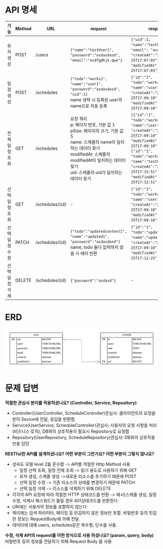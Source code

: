 API 명세
==================================
| 기능       | Method | URL             | request                                                                                                                                                             | response                                                                                                                                                                                                                                                          | 상태코드       |
|----------|--------|-----------------|---------------------------------------------------------------------------------------------------------------------------------------------------------------------|-------------------------------------------------------------------------------------------------------------------------------------------------------------------------------------------------------------------------------------------------------------------|------------|
| 유저 생성    | POST   | /users          | `{"name":"testUser1", "password":"asdasdasd", "email":"asdfg@hjk.qwe"}`                                                                                             | `{"uid":1, "name":"testUser1", "email": "asdfg@hjk.qwe", "createAt":"2025-05-25T17:07:03", "modifiedAt":"2025-05-25T17:07:03"}`                                                                                                                                   | 201: 정상 생성 |
| 일정 생성    | POST   | /schedules      | `{"todo":"works1", "name":"user1", "password":"asdasdasd", "uid":1}` <br/>name 생략 시 등록된 user의 name으로 자동 등록                                                          | `{"id":"1", "todo":"works1", "name":"user1", "createAt":"2025-05-25T17:09:10", "modifiedAt":""2025-05-25T17:09:10", "uid": 1}`                                                                                                                                    | 201: 정상 생성 |
| 전체 일정 조회 | GET    | /schedules      | 요청 쿼리<br/>p: 페이지 번호, 기본 값 1<br/>pSize: 페이지의 크기, 기본 값 5<br/>name: 스케줄의 name이 일치하는 데이터 찾기<br/>modifiedAt: 스케줄의 modifiedAt이 일치하는 데이터 찾기<br/>uid: 스케줄의 uid가 일치하는 데이터 찾기 | `[{"id":"1", "todo":"works1", "name":"user1", "createAt":"2025-05-25T17:09:10", "modifiedAt":""2025-05-25T17:09:10", "uid": 1}, {"id":"1", "todo":"works2", "name":"testUser2", "createAt":"2025-05-25T17:32:51", "modifiedAt":"2025-05-25T17:32:51", "uid": 2}]` | 200: 정상 조회 |
| 선택 일정 조회 | GET    | /schedules/{id} | -                                                                                                                                                                   | `{"id":"1", "todo":"works1", "name":"user1", "createAt":"2025-05-25T17:09:10", "modifiedAt":"2025-05-25T17:09:10", "uid": 1}`                                                                                                                                     | 200: 정상 조회 |
| 선택 일정 수정 | PATCH  | /schedules/{id} | `{"todo":"updatedcontent1", "name":"updated1", "password":"asdasdasd"}`   <br/>name, todo 둘다 입력하지 않을 시 에러 반환                                                        | `{"id":"1", "todo":"updatedcontent1", "name":"updated1", "createAt":"2025-05-25T17:09:10", "modifiedAt":"2025-05-25T17:12:25", "uid": 1}`                                                                                                                         | 200: 정상 변경 |
| 선택 일정 삭제 | DELETE | /schedules/{id} | `{"password":"asdasd"}`                                                                                                                                             | -                                                                                                                                                                                                                                                                 | 204: 정상 삭제 |

ERD
===================================
![Blank diagram.png](./ERD.png)

문제 답변
=====================================
**적절한 관심사 분리를 적용하셨나요? (Controller, Service, Repository)**

- Controller(UserController, ScheduleController)관심사: 클라이언트의 요청을 받아 Sevice에 전달, 응답을 반환함.
- Service(UserService, ScheduleController)관심사: 사용자의 요청 사항을 처리(비즈니스 로직), DB와의 상호작용이 필요시 Repository로 요청함
- Repository(UserRepository, ScheduleRepository)관심사: DB와의 상호작용만을 담당

**RESTful한 API를 설계하셨나요? 어떤 부분이 그런가요? 어떤 부분이 그렇지 않나요?**

- 성숙도 모델 level 2를 준수함 -> API별 적절한 Http Method 사용
    - 일정 선택 조회, 일정 전체 조회 -> 읽기 용도로 사용하기 위해 GET
    - 유저 생성, 스케줄 생성 ->새로운 리소스를 추가하기 때문에 POST
    - 선택 일정 수정 -> 기존 리소스의 상태를 변경하기 때문에 PATCH
    - 선택 일정 삭제 -> 리소스를 삭제하기 위해 DELETE
- 각각의 API 요청에 따라 적절한 HTTP 상태코드를 반환
  -> 예시)스케줄 생성, 일정 수정, 삭제시 패스워드가 틀릴 경우 401상태코드를 반환한다
- URI에는 사용자의 정보를 포함하지 않는다
- 쿼리에는 검색 파라미터, 페이징 등 민감하지 않은 정보만 포함.
  비밀번호 등의 민감한 정보는 RequestBody에 의해 전달.
- 데이터에 대해 users, schedules같은 복수형, 단수를 사용.

**수정, 삭제 API의 request를 어떤 방식으로 사용 하셨나요? (param, query, body)**
비밀번호 등의 정보를 전달하기 위해 Request Body 를 사용